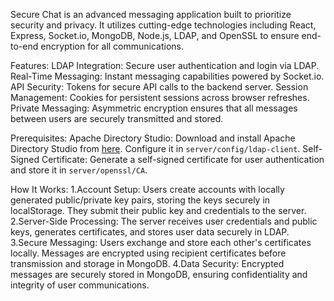 Secure Chat is an advanced messaging application built to prioritize security and privacy. It utilizes cutting-edge technologies including React, Express, Socket.io, MongoDB, Node.js, LDAP, and OpenSSL to ensure end-to-end encryption for all communications.

Features:
LDAP Integration: Secure user authentication and login via LDAP.
Real-Time Messaging: Instant messaging capabilities powered by Socket.io.
API Security: Tokens for secure API calls to the backend server.
Session Management: Cookies for persistent sessions across browser refreshes.
Private Messaging: Asymmetric encryption ensures that all messages between users are securely transmitted and stored.

Prerequisites:
Apache Directory Studio: Download and install Apache Directory Studio from [here](https://directory.apache.org/studio/downloads.html). Configure it in `server/config/ldap-client`.
Self-Signed Certificate: Generate a self-signed certificate for user authentication and store it in `server/openssl/CA`.

How It Works:
1.Account Setup: Users create accounts with locally generated public/private key pairs, storing the keys securely in localStorage. They submit their public key and credentials to the server.
2.Server-Side Processing: The server receives user credentials and public keys, generates certificates, and stores user data securely in LDAP.
3.Secure Messaging: Users exchange and store each other's certificates locally. Messages are encrypted using recipient certificates before transmission and storage in MongoDB.
4.Data Security: Encrypted messages are securely stored in MongoDB, ensuring confidentiality and integrity of user communications.
